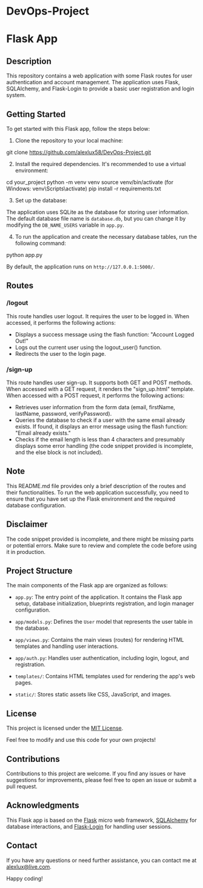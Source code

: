 # DevOps-Project

# Flask App

## Description

This repository contains a web application with some Flask routes for user authentication and account management. The application uses Flask, SQLAlchemy, and Flask-Login to provide a basic user registration and login system.

## Getting Started

To get started with this Flask app, follow the steps below:

1. Clone the repository to your local machine:

git clone https://github.com/alexlux58/DevOps-Project.git

2. Install the required dependencies. It's recommended to use a virtual environment:

cd your_project
python -m venv venv
source venv/bin/activate (for Windows: venv\Scripts\activate)
pip install -r requirements.txt

3. Set up the database:

The application uses SQLite as the database for storing user information. The default database file name is `database.db`, but you can change it by modifying the `DB_NAME_USERS` variable in `app.py`.

4. To run the application and create the necessary database tables, run the following command:

python app.py

By default, the application runs on `http://127.0.0.1:5000/`.

## Routes

### /logout

This route handles user logout. It requires the user to be logged in. When accessed, it performs the following actions:

- Displays a success message using the flash function: "Account Logged Out!"
- Logs out the current user using the logout_user() function.
- Redirects the user to the login page.

### /sign-up

This route handles user sign-up. It supports both GET and POST methods. When accessed with a GET request, it renders the "sign_up.html" template. When accessed with a POST request, it performs the following actions:

- Retrieves user information from the form data (email, firstName, lastName, password, verifyPassword).
- Queries the database to check if a user with the same email already exists. If found, it displays an error message using the flash function: "Email already exists."
- Checks if the email length is less than 4 characters and presumably displays some error handling (the code snippet provided is incomplete, and the else block is not included).

## Note

This README.md file provides only a brief description of the routes and their functionalities. To run the web application successfully, you need to ensure that you have set up the Flask environment and the required database configuration.

## Disclaimer

The code snippet provided is incomplete, and there might be missing parts or potential errors. Make sure to review and complete the code before using it in production.

## Project Structure

The main components of the Flask app are organized as follows:

- `app.py`: The entry point of the application. It contains the Flask app setup, database initialization, blueprints registration, and login manager configuration.

- `app/models.py`: Defines the `User` model that represents the user table in the database.

- `app/views.py`: Contains the main views (routes) for rendering HTML templates and handling user interactions.

- `app/auth.py`: Handles user authentication, including login, logout, and registration.

- `templates/`: Contains HTML templates used for rendering the app's web pages.

- `static/`: Stores static assets like CSS, JavaScript, and images.

## License

This project is licensed under the [MIT License](LICENSE).

Feel free to modify and use this code for your own projects!

## Contributions

Contributions to this project are welcome. If you find any issues or have suggestions for improvements, please feel free to open an issue or submit a pull request.

## Acknowledgments

This Flask app is based on the [Flask](https://flask.palletsprojects.com/) micro web framework, [SQLAlchemy](https://www.sqlalchemy.org/) for database interactions, and [Flask-Login](https://flask-login.readthedocs.io/) for handling user sessions.

## Contact

If you have any questions or need further assistance, you can contact me at alexlux@live.com.

Happy coding!

